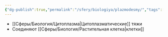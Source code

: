 ```yaml
---
{"dg-publish":true,"permalink":"/sfery/biologiya/plazmodesmy/","tags":["Общаябиология"]}
---
```


- [[Сферы/Биология/Цитоплазма\|Цитоплазматические]] тяжи
- Соединяют [[Сферы/Биология/Растительная клетка\|клетки]] 